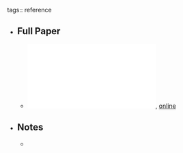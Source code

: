 tags:: reference

- ## Full Paper
	- ![local copy](../assets/Jeff-Crisp_Refugee-Research-Policy-and-practice_1686226621961_0.pdf), [online](https://carleton.ca/lerrn/wp-content/uploads/Jeff-Crisp_Refugee-Research-Policy-and-practice.pdf)
- ## Notes
	-